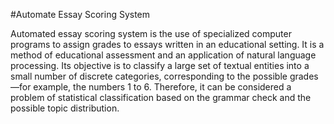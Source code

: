 #Automate Essay Scoring System



Automated essay scoring system is the use of specialized computer programs to assign grades
to essays written in an educational setting. It is a method of educational assessment and an
application of natural language processing. Its objective is to classify a large set of textual
entities into a small number of discrete categories, corresponding to the possible grades—for
example, the numbers 1 to 6. Therefore, it can be considered a problem of statistical
classification based on the grammar check and the possible topic distribution.
